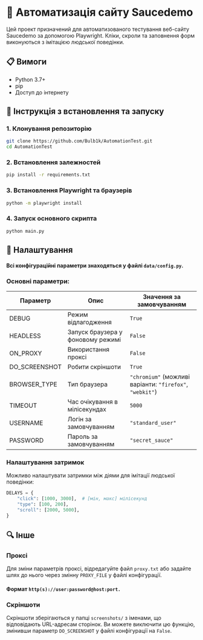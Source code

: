 # 🧪 Автоматизація сайту Saucedemo

Цей проект призначений для автоматизованого тестування веб-сайту Saucedemo за допомогою Playwright.
Кліки, скроли та заповнення форм виконуються з імітацією людської поведінки.

## 📋 Вимоги

- Python 3.7+
- pip
- Доступ до інтернету

## 🚀 Інструкція з встановлення та запуску

### 1. Клонування репозиторію

```bash
git clone https://github.com/Bulb1k/AutomationTest.git
cd AutomationTest
```

### 2. Встановлення залежностей

```bash
pip install -r requirements.txt
```

### 3. Встановлення Playwright та браузерів

```bash
python -m playwright install
```

### 4. Запуск основного скрипта

```bash
python main.py
```

## 🔐 Налаштування

#### Всі конфігураційні параметри знаходяться у файлі `data/config.py`.

### Основні параметри:

| Параметр | Опис | Значення за замовчуванням |
|----------|------|---------------------------|
| DEBUG | Режим відлагодження | `True` |
| HEADLESS | Запуск браузера у фоновому режимі | `False` |
| ON_PROXY | Використання проксі | `False` |
| DO_SCREENSHOT | Робити скріншоти | `True` |
| BROWSER_TYPE | Тип браузера | `"chromium"` (можливі варіанти: `"firefox"`, `"webkit"`) |
| TIMEOUT | Час очікування в мілісекундах | `5000` |
| USERNAME | Логін за замовчуванням | `"standard_user"` |
| PASSWORD | Пароль за замовчуванням | `"secret_sauce"` |

### Налаштування затримок

Можливо налаштувати затримки між діями для імітації людської поведінки:

```python
DELAYS = {
    "click": [1000, 3000],  # [мін, макс] мілісекунд
    "type": [100, 200],
    "scroll": [2000, 5000],
}
```

## 🔍 Інше

### Проксі
Для зміни параметрів проксі, відредагуйте файл `proxy.txt` або задайте шлях до нього через змінну `PROXY_FILE` у файлі конфігурації. 

#### Формат ```http(s)://user:password@host:port.```

### Скріншоти
Скріншоти зберігаються у папці `screenshots/` з іменами, що відповідають URL-адресам сторінок.
Ви можете виключити цю функцію, змінивши параметр `DO_SCREENSHOT` у файлі конфігурації на `False`.
